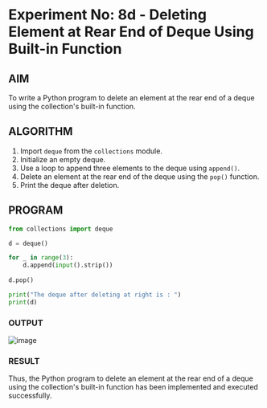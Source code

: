 # Experiment No: 8d - Deleting Element at Rear End of Deque Using Built-in Function

## AIM  
To write a Python program to delete an element at the rear end of a deque using the collection's built-in function.

## ALGORITHM  
1. Import `deque` from the `collections` module.
2. Initialize an empty deque.
3. Use a loop to append three elements to the deque using `append()`.
4. Delete an element at the rear end of the deque using the `pop()` function.
5. Print the deque after deletion.

## PROGRAM
```python
from collections import deque

d = deque()

for _ in range(3):
    d.append(input().strip())
    
d.pop()

print("The deque after deleting at right is : ")
print(d)

```

### OUTPUT
![image](https://github.com/user-attachments/assets/49935aeb-7fce-44d5-8cab-1298b86c37a7)


### RESULT
Thus, the Python program to delete an element at the rear end of a deque using the collection's built-in function has been implemented and executed successfully.
